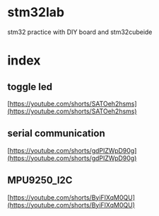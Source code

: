 # stm32lab
stm32 practice with DIY board and stm32cubeide

# index
## toggle led
[https://youtube.com/shorts/SATOeh2hsms](https://youtube.com/shorts/SATOeh2hsms)

## serial communication
[https://youtube.com/shorts/gdPIZWpD90g](https://youtube.com/shorts/gdPIZWpD90g)

## MPU9250_I2C
[https://youtube.com/shorts/ByiFIXqM0QU](https://youtube.com/shorts/ByiFIXqM0QU)